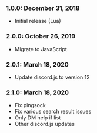 ### 1.0.0: December 31, 2018
- Initial release (Lua)

### 2.0.0: October 26, 2019
- Migrate to JavaScript

### 2.0.1: March 18, 2020
- Update discord.js to version 12

### 2.1.0: March 18, 2020
- Fix pingsock
- Fix various search result issues
- Only DM help if list
- Other discord.js updates
